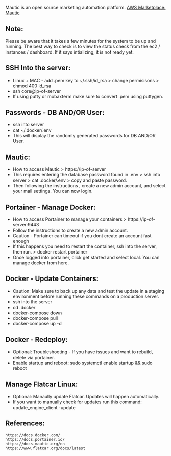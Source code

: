 Mautic is an open source marketing automation platform. [AWS Marketplace: Mautic ](https://aws.amazon.com/marketplace/pp/prodview-cykzx7o3md2mw?sr=0-4&ref_=beagle&applicationId=AWSMPContessa)


Note:
-----
Please be aware that it takes a few minutes for the system to be up and running. The best way to check is to 
view the status check from the ec2 / instances / dashboard. If it says intializing, it is not ready yet. 

SSH Into the server:
----------------------
* Linux + MAC - add .pem key to ~/.ssh/id_rsa > change permisisons > chmod 400 id_rsa
* ssh core@ip-of-server 
* If using putty or mobaxterm make sure to convert .pem using puttygen.

Passwords - DB AND/OR User:
--------------------------
* ssh into server
* cat ~/.docker/.env
* This will display the randomly generated passwords for DB AND/OR User. 

Mautic:
--------
* How to access Mautic > https://ip-of-server
* This requires entering the database password found in .env > ssh into server > cat .docker/.env > copy and paste password.
* Then following the instructions , create a new admin account, and select your mail settings. You can now login.

Portainer - Manage Docker:
--------------------------
* How to access Portainer to manage your containers > https://ip-of-server:9443
* Follow the instructions to create a new admin account. 
* Caution - Portainer can timeout if you dont create an account fast enough
* If this happens you need to restart the container, ssh into the server, then run. > docker restart portainer
* Once logged into portainer, click get started and select local. You can manage docker from here. 

Docker - Update Containers: 
---------------------------
* Caution: Make sure to back up any data and test the update in a staging environment before running these commands on a production server.
* ssh into the server 
* cd .docker
* docker-compose down
* docker-compose pull
* docker-compose up -d

Docker - Redeploy: 
------------------
* Optional: Troubleshooting - If you have issues and want to rebuild, delete via portainer.
* Enable startup and reboot: sudo systemctl enable startup && sudo reboot

Manage Flatcar Linux: 
---------------------
* Optional: Manaully update Flatcar. Updates will happen automatically. 
* If you want to manually check for updates run this command: update_engine_client -update

References:
-----------

    https://docs.docker.com/
    https://docs.portainer.io/
    https://docs.mautic.org/en
    https://www.flatcar.org/docs/latest


